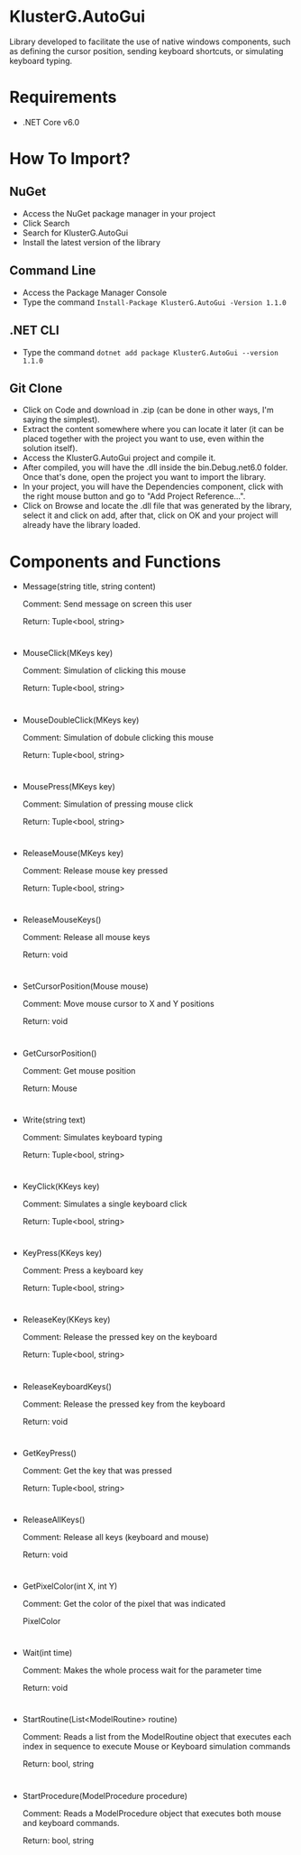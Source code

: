 # KlusterG.AutoGui

Library developed to facilitate the use of native windows components, such as defining the cursor position, sending keyboard shortcuts, or simulating keyboard typing.

# Requirements
* .NET Core v6.0

# How To Import?

## NuGet
* Access the NuGet package manager in your project
* Click Search
* Search for KlusterG.AutoGui
* Install the latest version of the library

## Command Line
* Access the Package Manager Console
* Type the command ```Install-Package KlusterG.AutoGui -Version 1.1.0```

## .NET CLI
* Type the command ```dotnet add package KlusterG.AutoGui --version 1.1.0```

## Git Clone
* Click on Code and download in .zip (can be done in other ways, I'm saying the simplest).
* Extract the content somewhere where you can locate it later (it can be placed together with the project you want to use, even within the solution itself).
* Access the KlusterG.AutoGui project and compile it.
* After compiled, you will have the .dll inside the bin.Debug.net6.0 folder. Once that's done, open the project you want to import the library.
* In your project, you will have the Dependencies component, click with the right mouse button and go to "Add Project Reference...".
* Click on Browse and locate the .dll file that was generated by the library, select it and click on add, after that, click on OK and your project will already have the library loaded.

# Components and Functions

* Message(string title, string content)

  Comment: Send message on screen this user

  Return: Tuple<bool, string>

#

* MouseClick(MKeys key)

  Comment: Simulation of clicking this mouse

  Return: Tuple<bool, string>

#

* MouseDoubleClick(MKeys key)

  Comment: Simulation of dobule clicking this mouse

  Return: Tuple<bool, string>

#

* MousePress(MKeys key)

  Comment: Simulation of pressing mouse click

  Return: Tuple<bool, string>

#

* ReleaseMouse(MKeys key)

  Comment: Release mouse key pressed

  Return: Tuple<bool, string>

#

* ReleaseMouseKeys()

  Comment: Release all mouse keys

  Return: void

#

* SetCursorPosition(Mouse mouse)

  Comment: Move mouse cursor to X and Y positions

  Return: void

#

* GetCursorPosition()

  Comment: Get mouse position

  Return: Mouse

#

* Write(string text)

  Comment: Simulates keyboard typing

  Return: Tuple<bool, string>

#

* KeyClick(KKeys key)

  Comment: Simulates a single keyboard click

  Return: Tuple<bool, string>

#

* KeyPress(KKeys key)

  Comment: Press a keyboard key

  Return: Tuple<bool, string>

#

* ReleaseKey(KKeys key)

  Comment: Release the pressed key on the keyboard

  Return: Tuple<bool, string>

#

* ReleaseKeyboardKeys()

  Comment: Release the pressed key from the keyboard

  Return: void

#

* GetKeyPress()

  Comment: Get the key that was pressed

  Return: Tuple<bool, string>

#

* ReleaseAllKeys()

  Comment: Release all keys (keyboard and mouse)

  Return: void

#

* GetPixelColor(int X, int Y)

  Comment: Get the color of the pixel that was indicated

  PixelColor

#

* Wait(int time)

  Comment: Makes the whole process wait for the parameter time
  
  Return: void

#

* StartRoutine(List\<ModelRoutine\> routine)

  Comment: Reads a list from the ModelRoutine object that executes each index in sequence to execute Mouse or Keyboard simulation commands
  
  Return: bool, string

#

* StartProcedure(ModelProcedure procedure)

  Comment: Reads a ModelProcedure object that executes both mouse and keyboard commands.
  
  Return: bool, string

#
